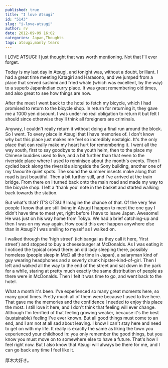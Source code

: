 ```yaml
---
published: true
title: "I love Atsugi"
id: "5143"
slug: "i-love-atsugi"
author: rv
date: 2012-09-09 16:02
categories: Japan,Thoughts
tags: atsugi,manly tears
---
```

I LOVE ATSUGI! I just thought that was worth mentioning. Not that I'll ever forget.

Today is my last day in Atsugi, and tonight was, without a doubt, brilliant. I had a great time meeting Katagiri and Harasono, and we jumped from a place that served sashimi and fried whale (which was excellent, by the way) to a superb JapanIndian curry place. It was great remembering old times, and also great to see how things are now.

After the meet I went back to the hotel to fetch my bicycle, which I had promised to return to the bicycle shop. In return for returning it, they gave me a 1000 yen discount. I was under no real obligation to return it but felt I should since otherwise they'll think all foreigners are criminals.

Anyway, I couldn't really return it without doing a final run around the block. So I went. To every place in Atsugi that I have memories of. I don't know why but this place just makes me feel so incredibly nostalgic. It's the only place that can really make my heart hurt for remembering it. I went all the way south, first to say goodbye to the youth heim, then to the place my Chinese buddies used to live, and a bit further than that even to the riverside place where I used to reminisce about the month's events. Then I cycled back along the riverside alongside the Sony building, another one of my favourite quiet spots. The sound the summer insects make along that road is just beautiful. Then a bit further still, and I've arrived at the train bridge. From there on I turned back onto the main road and made my way to the bicycle shop. I left a 'thank you' note in the basket and started walking back towards the station.

But what's that? IT'S OTSU!!! Imagine the chance of that. Of the very few people I know that are still living in Atsugi I happen to meet the one guy I didn't have time to meet yet, right before I have to leave Japan. Awesome! He was just on his way home from Tokyo. We had a brief catching-up and then I was on my way again. How could this ever happen anywhere else than in Atsugi? I was smiling to myself as I walked on.

I walked through the 'high street' (ichibangai as they call it here, 'first street') and stopped to buy a cheeseburger at McDonalds. As I was eating it I noticed the typical crowd there: an old lady sleeping there, possibly homeless (people sleep in McD all the time in Japan), a salaryman kind of guy wearing headphones and a severly drunk hipster-kind-of-girl. Then I left and walked all the way to the end of the street and sat down in the park for a while, staring at pretty much exactly the same distribution of people as there were in McDonalds. Then I felt it was time to go, and went back to the hotel.

What a month it's been. I've experienced so many great moments here, so many good times. Pretty much all of them were because I used to live here. That gave me the memories and the confidence I needed to enjoy this place the most. I still love it here, and I don't think that feeling will ever change. Although I'm terrified of that feeling growing weaker, because it's the best (sustainable) feeling I've ever known. But all good things must come to an end, and I am not at all sad about leaving. I know I can't stay here and need to get on with my life. It really is exactly the same as liking the town you experienced your childhood in: you only remember the good things, but you know you must move on to somewhere else to have a future. That's how I feel right now. But I also know that Atsugi will always be there for me, and I can go back any time I feel like it.

厚木大好き。